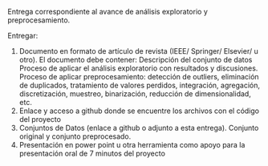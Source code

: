 Entrega correspondiente al avance de análisis exploratorio y preprocesamiento.

Entregar:

1. Documento en formato de  artículo de revista (IEEE/ Springer/ Elsevier/ u otro). El documento debe contener:
Descripción del conjunto de datos
Proceso de aplicar el análisis exploratorio con resultados y discusiones.
Proceso de aplicar preprocesamiento: detección de outliers, eliminación de duplicados, tratamiento de valores perdidos, integración, agregación, discretización, muestreo, binarización, reducción de dimensionalidad, etc.
2. Enlace y acceso a github donde se encuentre los archivos con el código del proyecto
3. Conjuntos de Datos (enlace a github o adjunto a esta entrega). Conjunto original y conjunto preprocesado.
4. Presentación en power point u otra herramienta como apoyo para la  presentación oral de 7 minutos del proyecto
